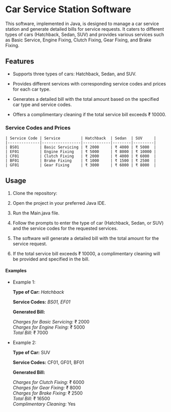 # Car Service Station Software
This software, implemented in Java, is designed to manage a car service station and generate detailed bills for service requests. It caters to different types of cars (Hatchback, Sedan, SUV) and provides various services such as Basic Service, Engine Fixing, Clutch Fixing, Gear Fixing, and Brake Fixing.

## Features

* Supports three types of cars: Hatchback, Sedan, and SUV.
* Provides different services with corresponding service codes and prices for each car type.
* Generates a detailed bill with the total amount based on the specified car type and service codes.

* Offers a complimentary cleaning if the total service bill exceeds ₹ 10000.

### Service Codes and Prices


    | Service Code | Service         | Hatchback  | Sedan  | SUV     |
    |--------------|-----------------|------------|--------|---------|
    | BS01         | Basic Servicing | ₹ 2000     | ₹ 4000 | ₹ 5000  |
    | EF01         | Engine Fixing   | ₹ 5000     | ₹ 8000 | ₹ 10000 |
    | CF01         | Clutch Fixing   | ₹ 2000     | ₹ 4000 | ₹ 6000  |
    | BF01         | Brake Fixing    | ₹ 1000     | ₹ 1500 | ₹ 2500  |
    | GF01         | Gear Fixing     | ₹ 3000     | ₹ 6000 | ₹ 8000  |


## Usage

1. Clone the repository:

2. Open the project in your preferred Java IDE.

3. Run the Main.java file.

4. Follow the prompts to enter the type of car (Hatchback, Sedan, or SUV) and the service codes for the requested services.

5. The software will generate a detailed bill with the total amount for the service request.

6. If the total service bill exceeds ₹ 10000, a complimentary cleaning will be provided and specified in the bill.

#### Examples
* Example 1:

  **Type of Car:** _Hatchback_

  **Service Codes:** _BS01, EF01_

  **Generated Bill:**

   _Charges for Basic Servicing:_ ₹ 2000 <br/>
  _Charges for Engine Fixing:_ ₹ 5000 <br/>
  _Total Bill:_ ₹ 7000 <br/>
 
* Example 2:
  
   **Type of Car:** SUV

   **Service Codes:** CF01, GF01, BF01

  **Generated Bill:**

   _Charges for Clutch Fixing:_ ₹ 6000 <br/>
  _Charges for Gear Fixing:_ ₹ 8000 <br/>
  _Charges for Brake Fixing:_ ₹ 2500 <br/>
  _Total Bill:_ ₹ 16500 <br/>
  _Complimentary Cleaning:_ Yes<br/>
